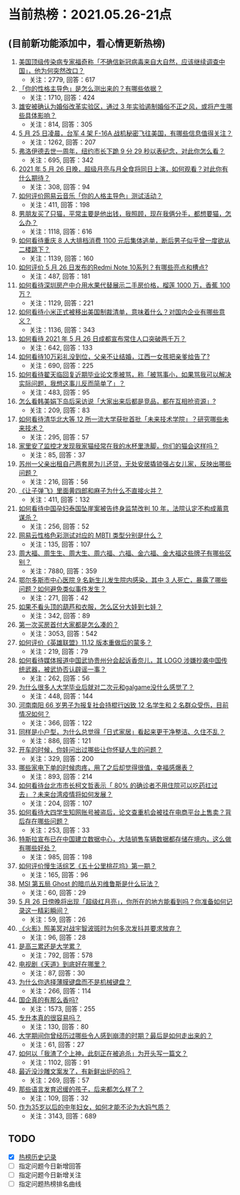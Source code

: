 # 当前热榜：2021.05.26-21点
## (目前新功能添加中，看心情更新热榜)
1. [美国顶级传染病专家福奇称「不确信新冠病毒来自大自然，应该继续调查中国」，他为何突然改口？](https://www.zhihu.com/question/461117023)
    * 关注：2779, 回答：617
2. [「你的性格主导色」是怎么测出来的？有哪些依据？](https://www.zhihu.com/question/461472606)
    * 关注：1710, 回答：424
3. [雄安被确认为婚俗改革实验区，通过 3 年实验遏制婚俗不正之风，或将产生哪些具体影响？](https://www.zhihu.com/question/461486744)
    * 关注：814, 回答：305
4. [5 月 25 日凌晨，台军 4 架 F-16A 战机秘密飞往美国，有哪些信息值得关注？](https://www.zhihu.com/question/461297080)
    * 关注：1262, 回答：207
5. [弗洛伊德去世一周年，纽约市长下跪 9 分 29 秒以表纪念，对此你怎么看？](https://www.zhihu.com/question/461467217)
    * 关注：695, 回答：342
6. [2021 年 5 月 26 日晚，超级月亮与月全食将同日上演，如何观看？对此你有什么期待？](https://www.zhihu.com/question/461221868)
    * 关注：308, 回答：94
7. [如何评价网易云音乐「你的人格主导色」测试活动？](https://www.zhihu.com/question/461473926)
    * 关注：411, 回答：198
8. [男朋友买了只猫，平常主要是他出钱，我照顾，现在我俩分手，都想要猫，怎么办？](https://www.zhihu.com/question/458381801)
    * 关注：1118, 回答：616
9. [如何看待重庆 8 人大排档消费 1100 元后集体逃单，断后男子似乎曾一度欲从二楼跳下？](https://www.zhihu.com/question/461295626)
    * 关注：1139, 回答：160
10. [如何评价 5 月 26 日发布的Redmi Note 10系列？有哪些亮点和槽点?](https://www.zhihu.com/question/460620278)
    * 关注：487, 回答：181
11. [如何看待深圳房产中介用水果代替展示二手房价格，榴莲 1000 万，香蕉 100 万？](https://www.zhihu.com/question/461327995)
    * 关注：1129, 回答：221
12. [如何看待小米正式被移出美国制裁清单，意味着什么？对国内企业有哪些意义？](https://www.zhihu.com/question/461450557)
    * 关注：1136, 回答：343
13. [如何看待 2021 年 5 月 26 日成都宣布常住人口突破两千万？](https://www.zhihu.com/question/461466462)
    * 关注：642, 回答：133
14. [如何看待10万彩礼没到位，父亲不让结婚，江西一女孩把亲爹给告了?](https://www.zhihu.com/question/460760238)
    * 关注：690, 回答：225
15. [如何看待翟天临回复近期毕业论文季被骂，称「被骂事小，如果骂我可以解决实际问题，我想这事儿反而简单了」？](https://www.zhihu.com/question/461528535)
    * 关注：483, 回答：95
16. [怎么看韩美娟下岛后采访说「大家出来后都是竞品，都在互相抢资源」?](https://www.zhihu.com/question/461480245)
    * 关注：209, 回答：83
17. [如何看待清华北大等 12 所一流大学获批首批「未来技术学院」？研究哪些未来技术？](https://www.zhihu.com/question/461372175)
    * 关注：295, 回答：57
18. [家里安了监控才发现我家猫经常在我的水杯里洗脚，你们的猫会这样吗？](https://www.zhihu.com/question/459983017)
    * 关注：85, 回答：37
19. [苏州一父亲出租自己两套房为儿还贷，无处安居撬锁强占女儿家，反映出哪些问题？](https://www.zhihu.com/question/461453686)
    * 关注：216, 回答：56
20. [《让子弹飞》里面黄四郎和麻子为什么不直接火并？](https://www.zhihu.com/question/453864740)
    * 关注：411, 回答：132
21. [如何看待中国孕妇泰国坠崖案被告终身监禁改判 10 年，法院认定不构成蓄意谋杀？](https://www.zhihu.com/question/461449495)
    * 关注：256, 回答：52
22. [网易云性格色彩测试对应的 MBTI 类型分别是什么？](https://www.zhihu.com/question/461481525)
    * 关注：135, 回答：107
23. [周大福、周生生、周大生、周六福、六福、金六福、金大福这些牌子有哪些区别？](https://www.zhihu.com/question/32209352)
    * 关注：7880, 回答：359
24. [鄂尔多斯市中心医院 9 名新生儿发生院内感染，其中 3 人死亡，暴露了哪些问题？如何避免类似事件发生？](https://www.zhihu.com/question/461478268)
    * 关注：271, 回答：42
25. [如果不看头顶的葫芦和衣服，怎么区分大娃到七娃？](https://www.zhihu.com/question/299656224)
    * 关注：342, 回答：89
26. [第一次买房首付大家都是怎么凑的？](https://www.zhihu.com/question/322284293)
    * 关注：3053, 回答：542
27. [如何评价《英雄联盟》11.12 版本重做后的蒙多？](https://www.zhihu.com/question/461427490)
    * 关注：219, 回答：79
28. [如何看待媒体报道中国武协贵州分会起诉香奈儿，其 LOGO 涉嫌抄袭中国传统武器，被武协否认辟谣一事？](https://www.zhihu.com/question/461362478)
    * 关注：262, 回答：56
29. [为什么很多人大学毕业后就对二次元和galgame没什么感觉了？](https://www.zhihu.com/question/460275154)
    * 关注：448, 回答：144
30. [河南南阳 66 岁男子为报复社会持棍行凶致 12 名学生和 2 名群众受伤，目前情况如何？](https://www.zhihu.com/question/461425589)
    * 关注：366, 回答：122
31. [同样是小户型，为什么总觉得「日式家居」看起来更干净整洁、久住不乱？](https://www.zhihu.com/question/456011068)
    * 关注：886, 回答：121
32. [开车的时候，你娃问出过哪些让你怀疑人生的问题？](https://www.zhihu.com/question/461363180)
    * 关注：329, 回答：200
33. [哪些家电下单的时候肉疼，用了之后却觉得很值，幸福感爆表？](https://www.zhihu.com/question/461218824)
    * 关注：893, 回答：214
34. [如何看待台北市市长柯文哲表示「 80% 的确诊者不用住院可以吃药扛过去」？未来台湾疫情将如何发展？](https://www.zhihu.com/question/461364931)
    * 关注：204, 回答：107
35. [如何看待大四学生知网账号被盗后，论文查重机会被挂在电商平台上售卖？背后存在哪些问题？](https://www.zhihu.com/question/461448977)
    * 关注：253, 回答：33
36. [特斯拉宣布已在中国建立数据中心，大陆销售车辆数据都存储在境内，这么做有哪些好处？](https://www.zhihu.com/question/461382103)
    * 关注：985, 回答：198
37. [如何评价慢生活综艺《五十公里桃花坞》第一期？](https://www.zhihu.com/question/460852490)
    * 关注：165, 回答：96
38. [MSI 第五局 Ghost 的暗爪丛刃维鲁斯是什么玩法？](https://www.zhihu.com/question/461077434)
    * 关注：60, 回答：29
39. [5 月 26 日傍晚将出现「超级红月亮」，你所在的地方能看到吗？你准备如何记录这一精彩瞬间？](https://www.zhihu.com/question/461436954)
    * 关注：59, 回答：26
40. [《火影》照美冥对战宇智波斑时为何多次发抖并要求放弃？](https://www.zhihu.com/question/460884620)
    * 关注：96, 回答：28
41. [是高三累还是大学累？](https://www.zhihu.com/question/460340294)
    * 关注：792, 回答：578
42. [电视剧《天道》到底好在哪里？](https://www.zhihu.com/question/457421772)
    * 关注：87, 回答：30
43. [为什么你选择薄膜键盘而不是机械键盘？](https://www.zhihu.com/question/342400961)
    * 关注：266, 回答：114
44. [国企真的有那么香吗?](https://www.zhihu.com/question/459743114)
    * 关注：1573, 回答：255
45. [专升本真的很容易吗？](https://www.zhihu.com/question/458717759)
    * 关注：130, 回答：80
46. [大学期间你曾经历过哪些令人感到崩溃的时期？最后是如何走出来的？](https://www.zhihu.com/question/461290099)
    * 关注：61, 回答：27
47. [如何以「我渣了个上神，此刻正在被追杀」为开头写一篇文？](https://www.zhihu.com/question/454304575)
    * 关注：1102, 回答：91
48. [最近没沙雕文案发了，有新鲜出炉的吗？](https://www.zhihu.com/question/455777381)
    * 关注：269, 回答：57
49. [那些语言发育迟缓的孩子，后来都怎么样了？](https://www.zhihu.com/question/304955705)
    * 关注：109, 回答：32
50. [作为35岁以后的中年妇女，如何才能不沦为大妈气质？](https://www.zhihu.com/question/68435943)
    * 关注：3143, 回答：689
## TODO
* [x] [热榜历史记录](hot_history/AllHot.md)
* [ ] 指定问题今日新增回答
* [ ] 指定问题今日新增关注
* [ ] 指定问题热榜排名曲线
